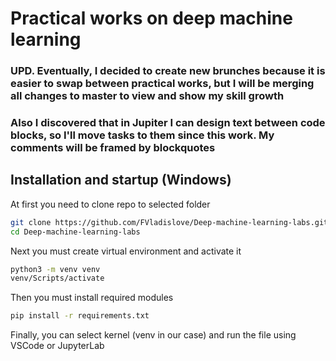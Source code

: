 
# Practical works on deep machine learning

### UPD. Eventually, I decided to create new brunches because it is easier to swap between practical works, but I will be merging all changes to **master** to view and show my skill growth
### Also I discovered that in Jupiter I can design text between code blocks, so I'll move tasks to them since this work. My comments will be framed by blockquotes 

## Installation and startup (Windows)

At first you need to clone repo to selected folder

```bash
git clone https://github.com/FVladislove/Deep-machine-learning-labs.git
cd Deep-machine-learning-labs
```

Next you must create virtual environment and activate it

```bash
python3 -m venv venv
venv/Scripts/activate
```

Then you must install required modules

```bash
pip install -r requirements.txt
```

Finally, you can select kernel (venv in our case) and run the file using VSCode or JupyterLab